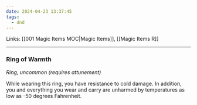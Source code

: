 ```yaml
---
date: 2024-04-23 13:37:45
tags:
  - dnd
---
```

Links: [[001 Magic Items MOC|Magic Items]], [[Magic Items R]]
___
### Ring of Warmth

*Ring, uncommon (requires attunement)*

While wearing this ring, you have resistance to cold damage. In addition, you and everything you wear and carry are unharmed by temperatures as low as -50 degrees Fahrenheit.